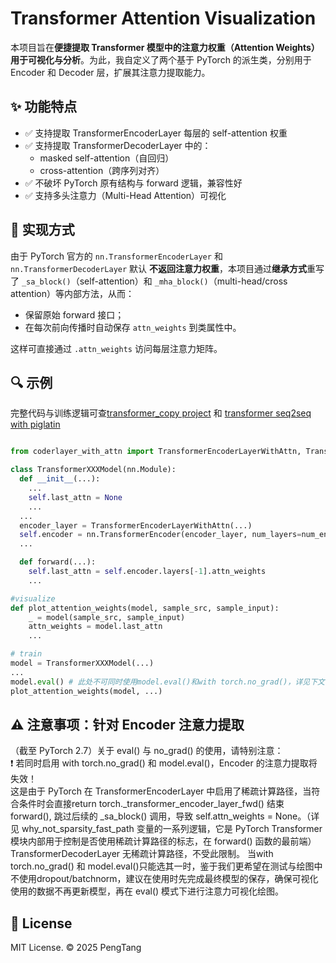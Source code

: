 # Transformer Attention Visualization

本项目旨在**便捷提取 Transformer 模型中的注意力权重（Attention Weights）用于可视化与分析**。为此，我自定义了两个基于 PyTorch 的派生类，分别用于 Encoder 和 Decoder 层，扩展其注意力提取能力。

## ✨ 功能特点

- ✅ 支持提取 TransformerEncoderLayer 每层的 self-attention 权重
- ✅ 支持提取 TransformerDecoderLayer 中的：
  - masked self-attention（自回归）
  - cross-attention（跨序列对齐）
- ✅ 不破坏 PyTorch 原有结构与 forward 逻辑，兼容性好
- ✅ 支持多头注意力（Multi-Head Attention）可视化

## 🧩 实现方式

由于 PyTorch 官方的 `nn.TransformerEncoderLayer` 和 `nn.TransformerDecoderLayer` 默认 **不返回注意力权重**，本项目通过**继承方式**重写了 `_sa_block()`（self-attention）和 `_mha_block()`（multi-head/cross attention）等内部方法，从而：

- 保留原始 forward 接口；
- 在每次前向传播时自动保存 `attn_weights` 到类属性中。

这样可直接通过 `.attn_weights` 访问每层注意力矩阵。


## 🔍 示例

完整代码与训练逻辑可查[transformer_copy project](https://github.com/PengTang2025/transformer_copy) 和 [transformer seq2seq with piglatin](https://github.com/PengTang2025/TransformerSeq2Seq-CopyTask-with-AttentionVis-CustomPigLatin)

```python

from coderlayer_with_attn import TransformerEncoderLayerWithAttn, TransformerDecoderLayerWithAttn

class TransformerXXXModel(nn.Module):
  def __init__(...):
    ...
    self.last_attn = None
    ...
  ...
  encoder_layer = TransformerEncoderLayerWithAttn(...)
  self.encoder = nn.TransformerEncoder(encoder_layer, num_layers=num_encoder_layers)
  ...

  def forward(...):
    self.last_attn = self.encoder.layers[-1].attn_weights
    ...

#visualize
def plot_attention_weights(model, sample_src, sample_input):
    _ = model(sample_src, sample_input)  
    attn_weights = model.last_attn  
    ...

# train
model = TransformerXXXModel(...)
...
model.eval() # 此处不可同时使用model.eval()和with torch.no_grad()，详见下文注意事项
plot_attention_weights(model, ...)
```
## ⚠️ 注意事项：针对 Encoder 注意力提取
（截至 PyTorch 2.7）关于 eval() 与 no_grad() 的使用，请特别注意：  
❗ 若同时启用 with torch.no_grad() 和 model.eval()，Encoder 的注意力提取将失效！  
这是由于 PyTorch 在 TransformerEncoderLayer 中启用了稀疏计算路径，当符合条件时会直接return torch._transformer_encoder_layer_fwd() 结束 forward(), 跳过后续的 _sa_block() 调用，导致 self.attn_weights = None。（详见 why_not_sparsity_fast_path 变量的一系列逻辑，它是 PyTorch Transformer 模块内部用于控制是否使用稀疏计算路径的标志，在 forward() 函数的最前端）  
TransformerDecoderLayer 无稀疏计算路径，不受此限制。
当with torch.no_grad() 和 model.eval()只能选其一时，鉴于我们更希望在测试与绘图中不使用dropout/batchnorm，建议在使用时先完成最终模型的保存，确保可视化使用的数据不再更新模型，再在 eval() 模式下进行注意力可视化绘图。


## 📜 License
MIT License. © 2025 PengTang
